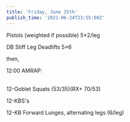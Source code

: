 ```yaml
---
title: 'Friday, June 25th'
publish_time: '2021-06-24T23:55:00Z'
---
```


Pistols (weighted if possible) 5×2/leg

DB Stiff Leg Deadlifts 5×6

then,

12:00 AMRAP:

\
12-Goblet Squats (53/35)(RX+ 70/53)

12-KBS's

12-KB Forward Lunges, alternating legs (6/leg)
